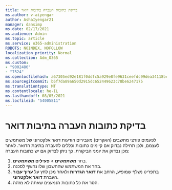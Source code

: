 ```yaml
---
title: בדיקת כתובות העברה בתיבות דואר
ms.author: v-aiyengar
author: AshaIyengar21
manager: dansimp
ms.date: 02/17/2021
ms.audience: Admin
ms.topic: article
ms.service: o365-administration
ROBOTS: NOINDEX, NOFOLLOW
localization_priority: Normal
ms.collection: Adm_O365
ms.custom:
- "9002486"
- "7524"
ms.openlocfilehash: a67305ed92e181f0ddfc5a929e8fe9631ceefdc99dea34118bc99975461f3868
ms.sourcegitcommit: b5f7da89a650d2915dc652449623c78be6247175
ms.translationtype: MT
ms.contentlocale: he-IL
ms.lasthandoff: 08/05/2021
ms.locfileid: "54005811"
---
```

# <a name="check-for-forwarding-addresses-on-mailboxes"></a>בדיקת כתובות העברה בתיבות דואר

לפעמים פורצי מחשבים (האקרים) מעבירים הודעות דואר אלקטרוני של משתמשים לעצמם, ולכן תחילה נבדוק אם קיימים כתובות וכללים להעברה בתיבת הדואר. לאחר מכן נבדוק את יומני הביקורת. כך ניתן לבדוק אם יש כתובות העברה:

1. בחר **משתמשים**  >  **פעילים משתמשים**.
1. בחר את המשתמש שהחשבון שלו נחשף לסכנה.
1. בתפריט נשלף שמופיע, הרחב את **דואר הגדרות** ולאחר מכן לחץ על **ערוך עבור** העברת **דואר אלקטרוני**.
1. הסר את כל כתובות הנמענים שאתה לא מזהה.